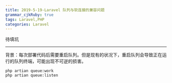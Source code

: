 ```yaml
---
title: 2019-5-19-Laravel 队列与软连接的兼容问题
grammar_cjkRuby: true
tags: Laravel,PHP
categories: Laravel
---
```


待填坑

<!-- more -->

---

背景：每次部署代码后需要重启队列。但是现有的状况下，重启队列会导致正在运行的队列终端，可能出现不可逆的损害。

```
php artian queue:work
php artian queue:listen
```